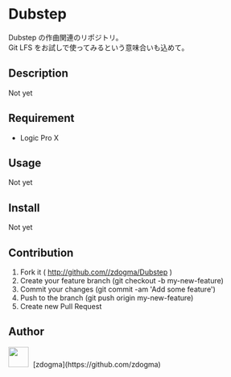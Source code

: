 # Dubstep

Dubstep の作曲関連のリポジトリ。  
Git LFS をお試しで使ってみるという意味合いも込めて。

## Description
Not yet

## Requirement
* Logic Pro X

## Usage
Not yet

## Install
Not yet

## Contribution
1. Fork it ( http://github.com//zdogma/Dubstep )
2. Create your feature branch (git checkout -b my-new-feature)
3. Commit your changes (git commit -am 'Add some feature')
4. Push to the branch (git push origin my-new-feature)
5. Create new Pull Request

## Author
<img src="https://avatars3.githubusercontent.com/u/1973683?v=3&s=460" width="40px;" style="margin-right: 5px;">
[zdogma](https://github.com/zdogma)
